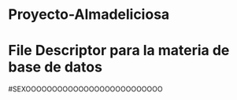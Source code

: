 # Proyecto-Almadeliciosa
# File Descriptor para la materia de base de datos
#SEXOOOOOOOOOOOOOOOOOOOOOOOOOO
